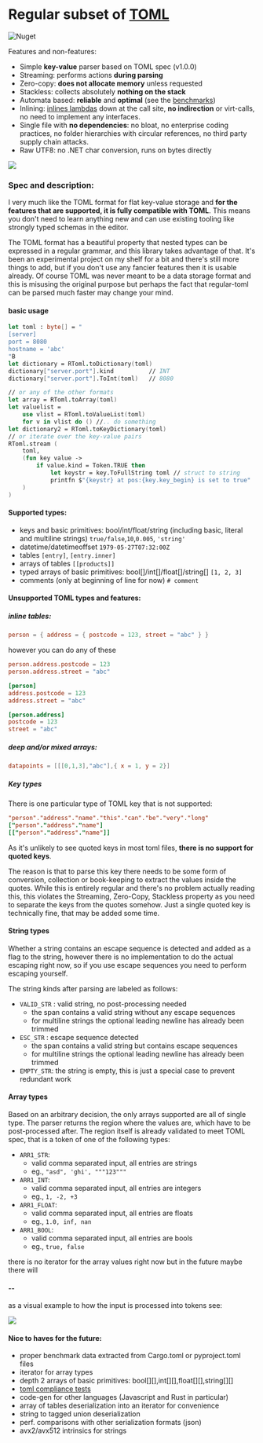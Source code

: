 # Regular subset of [TOML](https://toml.io/en/)

<img alt="Nuget" src="https://img.shields.io/nuget/v/r-toml">

Features and non-features: 
- Simple **key-value** parser based on TOML spec (v1.0.0)
- Streaming: performs actions **during parsing**
- Zero-copy: **does not allocate memory** unless requested
- Stackless: collects absolutely **nothing on the stack**
- Automata based: **reliable** and **optimal** (see the [benchmarks](/src/r-toml.benchmarks/Program.fs))
- Inlining: [inlines lambdas](/src/r-toml.benchmarks/disassembly.txt#L824) down at the call site, **no indirection** or virt-calls, no need to implement any interfaces.
- Single file with **no dependencies**: no bloat, no enterprise coding practices, no folder hierarchies with circular references, no third party supply chain attacks.
- Raw UTF8: no .NET char conversion, runs on bytes directly

![](data/benchmarks.png)

### Spec and description: 

I very much like the TOML format for flat key-value storage and 
**for the features that are supported, it is fully compatible with TOML**.
This means you don't need to learn anything new and can use existing tooling
like strongly typed schemas in the editor.

The TOML format has a beautiful property that nested types can be expressed 
in a regular grammar, and this library takes advantage of that. It's been an experimental project on my shelf for a bit and there's still more things to add, but if you don't use any fancier features then it is usable already. Of course TOML was never meant to be a data storage format and this is misusing the original purpose but perhaps the fact that regular-toml can be parsed much faster may change your mind.

#### basic usage

```fsharp
let toml : byte[] = "
[server]
port = 8080
hostname = 'abc'
"B
let dictionary = RToml.toDictionary(toml)
dictionary["server.port"].kind          // INT
dictionary["server.port"].ToInt(toml)   // 8080

// or any of the other formats
let array = RToml.toArray(toml)
let valuelist = 
    use vlist = RToml.toValueList(toml)
    for v in vlist do () //.. do something
let dictionary2 = RToml.toKeyDictionary(toml)
// or iterate over the key-value pairs
RToml.stream (
    toml,
    (fun key value ->
        if value.kind = Token.TRUE then
            let keystr = key.ToFullString toml // struct to string
            printfn $"{keystr} at pos:{key.key_begin} is set to true"
    )
)
```

#### Supported types: 

- keys and basic primitives: bool/int/float/string (including basic, literal and multiline strings) `true/false`,`10`,`0.005`, `'string'`
- datetime/datetimeoffset `1979-05-27T07:32:00Z`
- tables `[entry]`, `[entry.inner]`
- arrays of tables `[[products]]`
- typed arrays of basic primitives: bool[]/int[]/float[]/string[] `[1, 2, 3]`
- comments (only at beginning of line for now) `# comment`

#### Unsupported TOML types and features:

##### inline tables:
```toml
person = { address = { postcode = 123, street = "abc" } }
```
however you can do any of these 
```toml
person.address.postcode = 123
person.address.street = "abc"

[person]
address.postcode = 123
address.street = "abc"

[person.address]
postcode = 123
street = "abc"
```

##### deep and/or mixed arrays:
```toml
datapoints = [[[0,1,3],"abc"],{ x = 1, y = 2}]
```

##### Key types

There is one particular type of TOML key that is not supported:
```toml
"person"."address"."name"."this"."can"."be"."very"."long"
["person"."address"."name"]
[["person"."address"."name"]]
```

As it's unlikely to see quoted keys in most toml files,
**there is no support for quoted keys**.

The reason is that to parse this key there needs to be some form of conversion, collection or book-keeping
to extract the values inside the quotes. While this is entirely regular
and there's no problem actually reading this, 
this violates the Streaming, Zero-Copy, Stackless property as you need to 
separate the keys from the quotes somehow. 
Just a single quoted key is technically fine, that may be added some time.


#### String types

Whether a string contains an escape sequence is detected and added as a flag 
to the string, however there is no implementation to do the actual escaping 
right now, so if you use escape sequences you need to perform escaping yourself.

The string kinds after parsing are labeled as follows:
- `VALID_STR` : valid string, no post-processing needed
    - the span contains a valid string without any escape sequences 
    - for multiline strings the optional leading newline has already been trimmed
- `ESC_STR` : escape sequence detected
    - the span contains a valid string but contains escape sequences 
    - for multiline strings the optional leading newline has already been trimmed
- `EMPTY_STR`: the string is empty, this is just a special case to prevent redundant work

#### Array types

Based on an arbitrary decision, the only arrays supported are all of single type.
The parser returns the region where the values are, which have to be post-processed after.
The region itself is already validated to meet TOML spec, that is a token of one of the following types:

- `ARR1_STR`: 
    - valid comma separated input, all entries are strings
    - eg., `"asd", 'ghi', """123"""`
- `ARR1_INT`: 
    - valid comma separated input, all entries are integers
    - eg., `1, -2, +3`
- `ARR1_FLOAT`: 
    - valid comma separated input, all entries are floats
    - eg., `1.0, inf, nan`
- `ARR1_BOOL`: 
    - valid comma separated input, all entries are bools
    - eg., `true, false`

there is no iterator for the array values right now but in the future maybe there will

#### --

as a visual example to how the input is processed into tokens see:

![](data/tokens.png)

#### Nice to haves for the future:

- proper benchmark data extracted from Cargo.toml or pyproject.toml files
- iterator for array types
- depth 2 arrays of basic primitives: bool[][],int[][],float[][],string[][]
- [toml compliance tests](https://github.com/toml-lang/compliance)
- code-gen for other languages (Javascript and Rust in particular)
- array of tables deserialization into an iterator for convenience
- string to tagged union deserialization
- perf. comparisons with other serialization formats (json)
- avx2/avx512 intrinsics for strings




